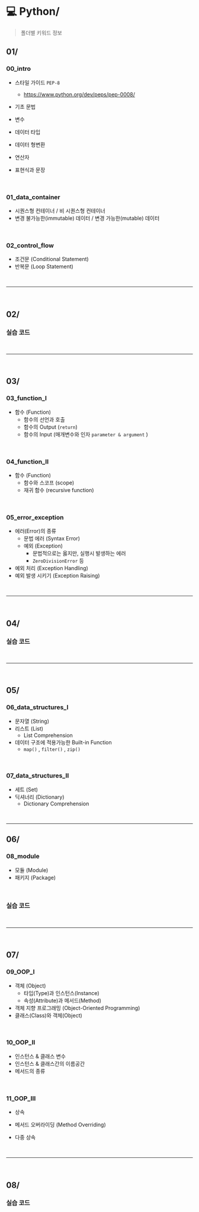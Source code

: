 # :computer: Python/

> 폴더별 키워드 정보

## 01/

### 00_intro

- 스타일 가이드 `PEP-8`
  - https://www.python.org/dev/peps/pep-0008/

- 기초 문법

- 변수
- 데이터 타입
- 데이터 형변환
- 연산자
- 표현식과 문장

<br>

### 01_data_container

- 시퀀스형 컨테이너 / 비 시퀀스형 컨테이너
- 변경 불가능한(immutable) 데이터 / 변경 가능한(mutable) 데이터

<br>

### 02_control_flow

- 조건문 (Conditional Statement)
- 반복문 (Loop Statement)

<br>

------

<br>

## 02/

### 실습 코드

<br>

------

<br>

## 03/

### 03_function_Ⅰ

- 함수 (Function)
  - 함수의 선언과 호출
  - 함수의 Output (`return`)
  - 함수의 Input (매개변수와 인자 `parameter & argument` )

<br>

### 04_function_Ⅱ

- 함수 (Function)
  - 함수와 스코프 (scope)
  - 재귀 함수 (recursive function)

<br>

### 05_error_exception

- 에러(Error)의 종류
  - 문법 에러 (Syntax Error)
  - 예외 (Exception)
    - 문법적으로는 옳지만, 실행시 발생하는 에러
    - `ZeroDivisionError` 등
- 예외 처리 (Exception Handling)
- 예외 발생 시키기 (Exception Raising)

<br>

------

<br>

## 04/

### 실습 코드

<br>

------

<br>

## 05/

### 06_data_structures_Ⅰ

- 문자열 (String)
- 리스트 (List)
  - List Comprehension
- 데이터 구조에 적용가능한 Built-in Function
  - `map()` , `filter()` , `zip()`

<br>

### 07_data_structures_Ⅱ

- 세트 (Set)
- 딕셔너리 (Dictionary)
  - Dictionary Comprehension

<br>

------

## 06/

### 08_module

- 모듈 (Module)
- 패키지 (Package)

<br>

### 실습 코드

<br>

------

<br>

## 07/

### 09_OOP_Ⅰ

- 객체 (Object)
  - 타입(Type)과 인스턴스(Instance)
  - 속성(Attribute)과 메서드(Method)
- 객체 지향 프로그래밍 (Object-Oriented Programming)
- 클래스(Class)와 객체(Object)

<br>

### 10_OOP_Ⅱ

- 인스턴스 & 클래스 변수
- 인스턴스 & 클래스간의 이름공간
- 메서드의 종류

<br>

### 11_OOP_Ⅲ

- 상속

- 메서드 오버라이딩 (Method Overriding)
- 다중 상속

<br>

------

<br>

## 08/

### 실습 코드